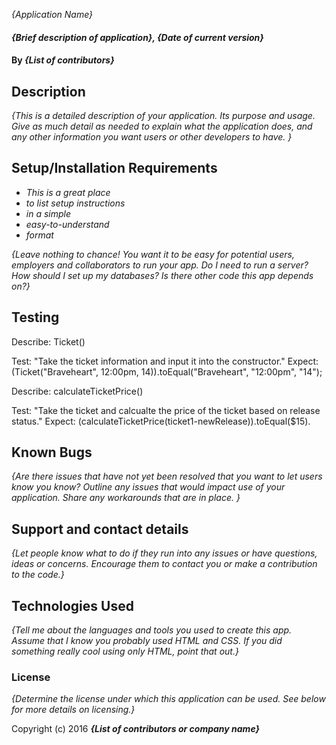  _{Application Name}_

#### _{Brief description of application}, {Date of current version}_

#### By _**{List of contributors}**_

## Description

_{This is a detailed description of your application. Its purpose and usage.  Give as much detail as needed to explain what the application does, and any other information you want users or other developers to have. }_

## Setup/Installation Requirements

* _This is a great place_
* _to list setup instructions_
* _in a simple_
* _easy-to-understand_
* _format_

_{Leave nothing to chance! You want it to be easy for potential users, employers and collaborators to run your app. Do I need to run a server? How should I set up my databases? Is there other code this app depends on?}_

## Testing

 Describe: Ticket()

 Test: "Take the ticket information and input it into the constructor."
 Expect: (Ticket("Braveheart", 12:00pm, 14)).toEqual("Braveheart", "12:00pm", "14");

 Describe: calculateTicketPrice()
 
 Test: "Take the ticket and calcualte the price of the ticket based on release status."
 Expect: (calculateTicketPrice(ticket1-newRelease)).toEqual($15).
 
## Known Bugs

_{Are there issues that have not yet been resolved that you want to let users know you know?  Outline any issues that would impact use of your application.  Share any workarounds that are in place. }_

## Support and contact details

_{Let people know what to do if they run into any issues or have questions, ideas or concerns.  Encourage them to contact you or make a contribution to the code.}_

## Technologies Used

_{Tell me about the languages and tools you used to create this app. Assume that I know you probably used HTML and CSS. If you did something really cool using only HTML, point that out.}_

### License 

*{Determine the license under which this application can be used.  See below for more details on licensing.}*

Copyright (c) 2016 **_{List of contributors or company name}_**